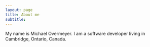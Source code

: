 ```yaml
---
layout: page
title: About me
subtitle: 
---
```


My name is Michael Overmeyer. I am a software developer living in Cambridge, Ontario, Canada.